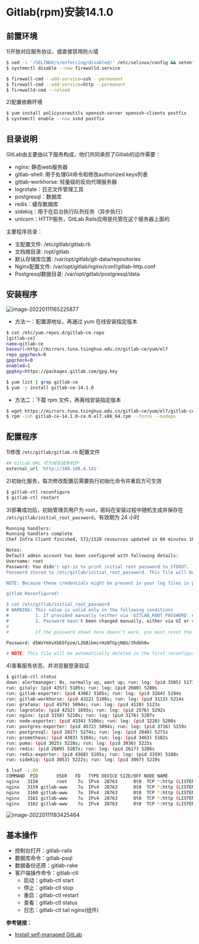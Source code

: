 # Gitlab(rpm)安装14.1.0

## 前置环境

1)开放对应服务协议，或直接禁用防火墙

```bash
$ sed -i '/SELINUX/s/enforcing/disabled/' /etc/selinux/config && setenforce 0 
$ systemctl disable --now firewalld.service

$ firewall-cmd --add-service=ssh --permanent
$ firewall-cmd --add-service=http --permanent
$ firewalld-cmd --reload
```

2)配置依赖环境

```bash
$ yum install policycoreutils openssh-server openssh-clients postfix
$ systemctl enable --now sshd postfix
```

## 目录说明

GitLab由主要由以下服务构成，他们共同承担了Gitlab的运作需要：
- nginx: 静态web服务器
- gitlab-shell: 用于处理Git命令和修改authorized keys列表
- gitlab-workhorse: 轻量级的反向代理服务器
- logrotate：日志文件管理工具
- postgresql：数据库
- redis：缓存数据库
- sidekiq：用于在后台执行队列任务（异步执行）
- unicorn：HTTP服务，GitLab Rails应用是托管在这个服务器上面的

主要程序目录：
- 主配置文件: /etc/gitlab/gitlab.rb
- 文档根目录: /opt/gitlab
- 默认存储库位置: /var/opt/gitlab/git-data/repositories
- Nginx配置文件: /var/opt/gitlab/nginx/conf/gitlab-http.conf
- Postgresql数据目录: /var/opt/gitlab/postgresql/data

## 安装程序

[清华源-GitLab]:https://mirrors.tuna.tsinghua.edu.cn/gitlab-ce/yum/el7/

![image-20220111165225877](https://yuikuen-1259273046.cos.ap-guangzhou.myqcloud.com/devops/image-20220111165225877.png)

- 方法一：配置源地址，再通过 yum 在线安装指定版本

```bash
$ cat /etc/yum.repos.d/gitlab-ce.repo
[gitlab-ce]
name=gitlab-ce
baseurl=http://mirrors.tuna.tsinghua.edu.cn/gitlab-ce/yum/el7
repo_gpgcheck=0
gpgcheck=0
enabled=1
gpgkey=https://packages.gitlab.com/gpg.key

$ yum list | grep gitlab-ce  
$ yum -y install gitlab-ce-14.1.0
```

- 方法二：下载 rpm 文件，再离线安装指定版本

```bash
$ wget https://mirrors.tuna.tsinghua.edu.cn/gitlab-ce/yum/el7/gitlab-ce-14.1.0-ce.0.el7.x86_64.rpm
$ rpm -ivh gitlab-ce-14.1.0-ce.0.el7.x86_64.rpm --force --nodeps
```

## 配置程序

1)修改 `/etc/gitlab/gitlab.rb` 配置文件

```bash
## GitLab URL 可为域名或本机IP
external_url 'http://188.188.4.141'
```

2)初始化服务，每次修改配置后需要执行初始化命令并重启方可生效

```bash
$ gitlab-ctl reconfigure
$ gitlab-ctl restart
```

3)部署成功后，初始管理员用户为 root，密码在安装过程中随机生成并保存在 `/etc/gitlab/initial_root_password`，有效期为 24 小时

```bash
Running handlers:
Running handlers complete
Chef Infra Client finished, 572/1520 resources updated in 04 minutes 16 seconds

Notes:
Default admin account has been configured with following details:
Username: root
Password: You didn't opt-in to print initial root password to STDOUT.
Password stored to /etc/gitlab/initial_root_password. This file will be cleaned up in first reconfigure run after 24 hours.

NOTE: Because these credentials might be present in your log files in plain text, it is highly recommended to reset the password following https://docs.gitlab.com/ee/security/reset_user_password.html#reset-your-root-password.

gitlab Reconfigured!

$ cat /etc/gitlab/initial_root_password
# WARNING: This value is valid only in the following conditions
#          1. If provided manually (either via `GITLAB_ROOT_PASSWORD` environment variable or via `gitlab_rails['initial_root_password']` setting in `gitlab.rb`, it was provided before database was seeded for the first time (usually, the first reconfigure run).
#          2. Password hasn't been changed manually, either via UI or via command line.
#
#          If the password shown here doesn't work, you must reset the admin password following https://docs.gitlab.com/ee/security/reset_user_password.html#reset-your-root-password.

Password: d5WxYmXvXbEOfpzm/LZ6Bibmc+HzNTGpjNQU/3hdbh0=

# NOTE: This file will be automatically deleted in the first reconfigure run after 24 hours.
```

4)查看服务状态，并浏览器登录验证

```bash
$ gitlab-ctl status
down: alertmanager: 0s, normally up, want up; run: log: (pid 3505) 5177s
run: gitaly: (pid 4357) 5105s; run: log: (pid 2680) 5280s
run: gitlab-exporter: (pid 4366) 5105s; run: log: (pid 3264) 5194s
run: gitlab-workhorse: (pid 4322) 5106s; run: log: (pid 3113) 5214s
run: grafana: (pid 4579) 5094s; run: log: (pid 4120) 5123s
run: logrotate: (pid 4252) 1693s; run: log: (pid 2576) 5292s
run: nginx: (pid 3158) 5210s; run: log: (pid 3176) 5207s
run: node-exporter: (pid 4334) 5106s; run: log: (pid 3228) 5200s
run: postgres-exporter: (pid 4572) 5094s; run: log: (pid 3716) 5159s
run: postgresql: (pid 2827) 5274s; run: log: (pid 2848) 5271s
run: prometheus: (pid 4383) 5104s; run: log: (pid 3463) 5182s
run: puma: (pid 3025) 5228s; run: log: (pid 3036) 5225s
run: redis: (pid 2609) 5287s; run: log: (pid 2617) 5286s
run: redis-exporter: (pid 4368) 5105s; run: log: (pid 3359) 5188s
run: sidekiq: (pid 3053) 5222s; run: log: (pid 3067) 5219s

$ lsof -i:80
COMMAND  PID       USER   FD   TYPE DEVICE SIZE/OFF NODE NAME
nginx   3158       root    7u  IPv4  28763      0t0  TCP *:http (LISTEN)
nginx   3159 gitlab-www    7u  IPv4  28763      0t0  TCP *:http (LISTEN)
nginx   3160 gitlab-www    7u  IPv4  28763      0t0  TCP *:http (LISTEN)
nginx   3161 gitlab-www    7u  IPv4  28763      0t0  TCP *:http (LISTEN)
nginx   3162 gitlab-www    7u  IPv4  28763      0t0  TCP *:http (LISTEN)
```

![image-20220111183425464](https://yuikuen-1259273046.cos.ap-guangzhou.myqcloud.com/devops/image-20220111183425464.png)

## 基本操作

- 控制台打开：gitlab-rails
- 数据库命令：gitlab-psql
- 数据备份还原：gitlab-rake
- 客户端操作命令：gitlab-ctl
  - 启动：gitlab-ctl start
  - 停止：gitlab-ctl stop
  - 重启：gitlab-ctl restart
  - 查看：gitlab-ctl status
  - 日志：gitlab-ctl tail nginx(组件)

**参考链接：**
- [Install self-managed GitLab](https://about.gitlab.com/install/#already-installed)